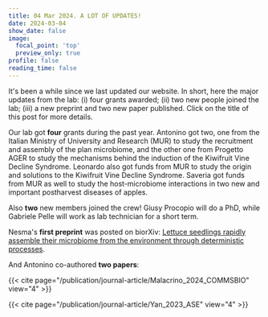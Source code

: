 ```yaml
---
title: 04 Mar 2024. A LOT OF UPDATES!
date: 2024-03-04
show_date: false
image:
  focal_point: 'top'
  preview_only: true
profile: false
reading_time: false
---
```


It's been a while since we last updated our website. In short, here the major updates from the lab: (i) four grants awarded; (ii) two new people joined the lab; (iii) a new preprint and two new paper published. Click on the title of this post for more details. 

<!--more-->

Our lab got **four** grants during the past year. Antonino got two, one from the Italian Ministry of University and Research (MUR) to study the recruitment and assembly of the plan microbiome, and the other one from Progetto AGER to study the mechanisms behind the induction of the Kiwifruit Vine Decline Syndrome. Leonardo also got funds from MUR to study the origin and solutions to the Kiwifruit Vine Decline Syndrome. Saveria got funds from MUR as well to study the host-microbiome interactions in two new and important postharvest diseases of apples.

Also **two** new members joined the crew! Giusy Procopio will do a PhD, while Gabriele Pelle will work as lab technician for a short term.

Nesma's **first preprint** was posted on biorXiv: [Lettuce seedlings rapidly assemble their microbiome from the environment through deterministic processes](https://doi.org/10.1101/2024.01.05.574372). 

And Antonino co-authored **two papers**:

{{< cite page="/publication/journal-article/Malacrino_2024_COMMSBIO" view="4" >}}

{{< cite page="/publication/journal-article/Yan_2023_ASE" view="4" >}}
